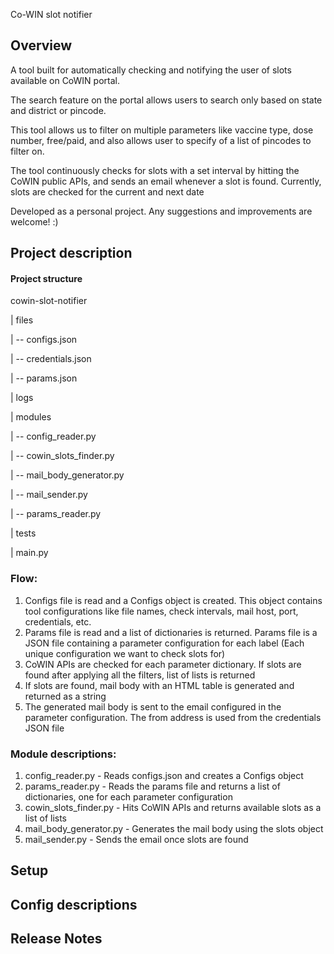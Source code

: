 Co-WIN slot notifier

## Overview

A tool built for automatically checking and notifying the user of slots available on CoWIN portal.

The search feature on the portal allows users to search only based on state and district or pincode.

This tool allows us to filter on multiple parameters like vaccine type, dose number, free/paid, and also allows user to specify of a list of pincodes to filter on.

The tool continuously checks for slots with a set interval by hitting the CoWIN public APIs, and sends an email whenever a slot is found. Currently, slots are checked for the current and next date


Developed as a personal project. Any suggestions and improvements are welcome! :)

## Project description
#### Project structure
cowin-slot-notifier

| files

| -- configs.json

| -- credentials.json

| -- params.json

| logs

| modules

| -- config_reader.py

| -- cowin_slots_finder.py

| -- mail_body_generator.py

| -- mail_sender.py

| -- params_reader.py

| tests

| main.py

### Flow:
1. Configs file is read and a Configs object is created. This object contains tool configurations like file names, check intervals, mail host, port, credentials, etc.
2. Params file is read and a list of dictionaries is returned. Params file is a JSON file containing a parameter configuration for each label (Each unique configuration we want to check slots for)
3. CoWIN APIs are checked for each parameter dictionary. If slots are found after applying all the filters, list of lists is returned
4. If slots are found, mail body with an HTML table is generated and returned as a string
5. The generated mail body is sent to the email configured in the parameter configuration. The from address is used from the credentials JSON file

### Module descriptions:

1. config_reader.py - Reads configs.json and creates a Configs object
2. params_reader.py - Reads the params file and returns a list of dictionaries, one for each parameter configuration
2. cowin_slots_finder.py - Hits CoWIN APIs and returns available slots as a list of lists
3. mail_body_generator.py - Generates the mail body using the slots object
4. mail_sender.py - Sends the email once slots are found


## Setup

## Config descriptions

## Release Notes
